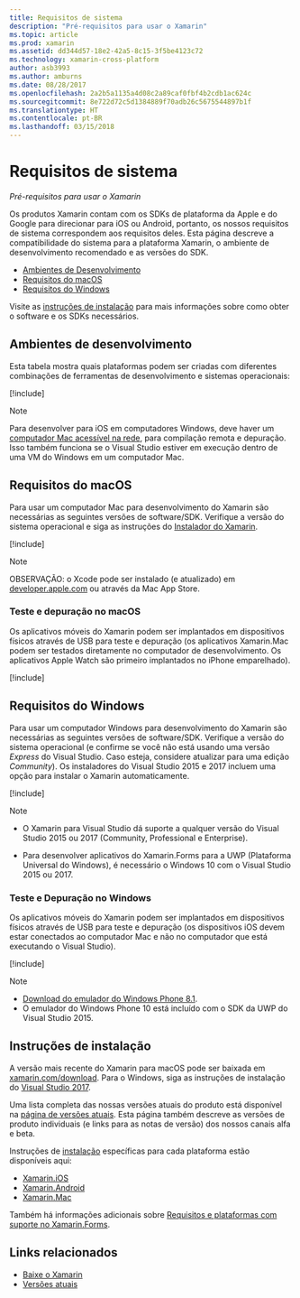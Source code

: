 ```yaml
---
title: Requisitos de sistema
description: "Pré-requisitos para usar o Xamarin"
ms.topic: article
ms.prod: xamarin
ms.assetid: dd344d57-18e2-42a5-8c15-3f5be4123c72
ms.technology: xamarin-cross-platform
author: asb3993
ms.author: amburns
ms.date: 08/28/2017
ms.openlocfilehash: 2a2b5a1135a4d08c2a89caf0fbf4b2cdb1ac624c
ms.sourcegitcommit: 8e722d72c5d1384889f70adb26c5675544897b1f
ms.translationtype: HT
ms.contentlocale: pt-BR
ms.lasthandoff: 03/15/2018
---
```

# <a name="system-requirements"></a>Requisitos de sistema

_Pré-requisitos para usar o Xamarin_

Os produtos Xamarin contam com os SDKs de plataforma da Apple e do Google para direcionar para iOS ou Android, portanto, os nossos requisitos de sistema correspondem aos requisitos deles. Esta página descreve a compatibilidade do sistema para a plataforma Xamarin, o ambiente de desenvolvimento recomendado e as versões do SDK.

- [Ambientes de Desenvolvimento](#devenv)
- [Requisitos do macOS](#mac)
- [Requisitos do Windows](#windows)

Visite as [instruções de instalação](#install) para mais informações sobre como obter o software e os SDKs necessários.

<a name="devenv" />

## <a name="development-environments"></a>Ambientes de desenvolvimento

Esta tabela mostra quais plataformas podem ser criadas com diferentes combinações de ferramentas de desenvolvimento e sistemas operacionais:

[!include[](~/cross-platform/includes/development-environment.md)]


> [!NOTE]
> Para desenvolver para iOS em computadores Windows, deve haver um [computador Mac acessível na rede](~/ios/get-started/installation/windows/connecting-to-mac/index.md), para compilação remota e depuração. Isso também funciona se o Visual Studio estiver em execução dentro de uma VM do Windows em um computador Mac.

<a name="mac" />

## <a name="macos-requirements"></a>Requisitos do macOS

Para usar um computador Mac para desenvolvimento do Xamarin são necessárias as seguintes versões de software/SDK. Verifique a versão do sistema operacional e siga as instruções do [Instalador do Xamarin](#install).

[!include[](~/cross-platform/includes/macos-requirements.md)]

> [!NOTE]
> OBSERVAÇÃO: o Xcode pode ser instalado (e atualizado) em [developer.apple.com](https://developer.apple.com/xcode/download/) ou através da Mac App Store.

### <a name="testing--debugging-on-macos"></a>Teste e depuração no macOS

Os aplicativos móveis do Xamarin podem ser implantados em dispositivos físicos através de USB para teste e depuração (os aplicativos Xamarin.Mac podem ser testados diretamente no computador de desenvolvimento. Os aplicativos Apple Watch são primeiro implantados no iPhone emparelhado).

[!include[](~/cross-platform/includes/macos-testing.md)]


<a name="windows" />

## <a name="windows-requirements"></a>Requisitos do Windows

Para usar um computador Windows para desenvolvimento do Xamarin são necessárias as seguintes versões de software/SDK.
Verifique a versão do sistema operacional (e confirme se você não está usando uma versão *Express* do Visual Studio. Caso esteja, considere atualizar para uma edição *Community*).
Os instaladores do Visual Studio 2015 e 2017 incluem uma opção para instalar o Xamarin automaticamente.

[!include[](~/cross-platform/includes/windows-requirements.md)]


> [!NOTE]
>
>* O Xamarin para Visual Studio dá suporte a qualquer versão do Visual Studio 2015 ou 2017 (Community, Professional e Enterprise).
>
>* Para desenvolver aplicativos do Xamarin.Forms para a UWP (Plataforma Universal do Windows), é necessário o Windows 10 com o Visual Studio 2015 ou 2017.


### <a name="testing--debugging-on-windows"></a>Teste e Depuração no Windows

Os aplicativos móveis do Xamarin podem ser implantados em dispositivos físicos através de USB para teste e depuração (os dispositivos iOS devem estar conectados ao computador Mac e não no computador que está executando o Visual Studio).

[!include[](~/cross-platform/includes/windows-testing.md)]


> [!NOTE]
>
>* [Download do emulador do Windows Phone 8.1](https://www.microsoft.com/en-us/download/details.aspx?id=43719).
>* O emulador do Windows Phone 10 está incluído com o SDK da UWP do Visual Studio 2015.

<a name="install" />

## <a name="installation-instructions"></a>Instruções de instalação

A versão mais recente do Xamarin para macOS pode ser baixada em [xamarin.com/download](http://xamarin.com/download). Para o Windows, siga as instruções de instalação do [Visual Studio 2017](https://docs.microsoft.com/en-us/visualstudio/install/install-visual-studio).

Uma lista completa das nossas versões atuais do produto está disponível na [página de versões atuais](http://developer.xamarin.com/releases/current/). Esta página também descreve as versões de produto individuais (e links para as notas de versão) dos nossos canais alfa e beta.

Instruções de [instalação](~/cross-platform/get-started/installation/index.md) específicas para cada plataforma estão disponíveis aqui:

- [Xamarin.iOS](~/ios/get-started/installation/index.md)
- [Xamarin.Android](~/android/get-started/installation/index.md)
- [Xamarin.Mac](~/mac/get-started/installation.md)

Também há informações adicionais sobre [Requisitos e plataformas com suporte no Xamarin.Forms](~/xamarin-forms/get-started/installation.md).


## <a name="related-links"></a>Links relacionados

- [Baixe o Xamarin](https://xamarin.com/download/)
- [Versões atuais](https://developer.xamarin.com/releases/current/)

